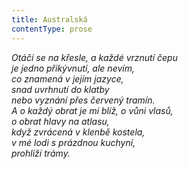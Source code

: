 ```yaml
---
title: Australská
contentType: prose
---
```


_Otáčí se na křesle, a každé vrznutí čepu  
je jedno přikývnutí, ale nevím,  
co znamená v jejím jazyce,  
snad uvrhnutí do klatby  
nebo vyznání přes červený tramín.  
A o každý obrat je mi blíž, o vůni vlasů,  
o obrat hlavy na atlasu,  
když zvrácená v klenbě kostela,  
v mé lodi s prázdnou kuchyní,  
prohlíží trámy._
